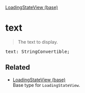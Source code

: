[LoadingStateView (base)](LoadingStateView_base.md)

# text

> The text to display.

<pre class="docgen_signature">text: StringConvertible;</pre>

## Related

- [<!--{ref:type}-->LoadingStateView (base)](LoadingStateView_base.md) \
    Base type for `LoadingStateView`.
